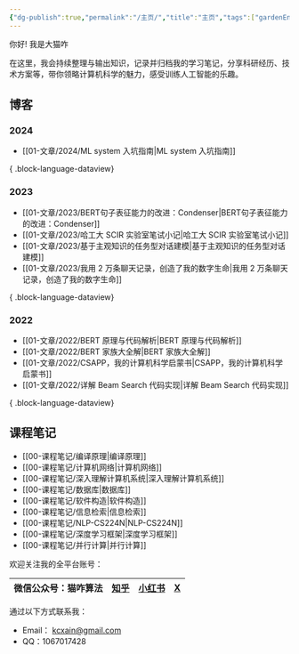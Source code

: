 ```yaml
---
{"dg-publish":true,"permalink":"/主页/","title":"主页","tags":["gardenEntry"]}
---
```



你好! 我是大猫咋

在这里，我会持续整理与输出知识，记录并归档我的学习笔记，分享科研经历、技术方案等，带你领略计算机科学的魅力，感受训练人工智能的乐趣。  

## 博客

### 2024

- [[01-文章/2024/ML system 入坑指南\|ML system 入坑指南]]

{ .block-language-dataview}

### 2023

- [[01-文章/2023/BERT句子表征能力的改进：Condenser\|BERT句子表征能力的改进：Condenser]]
- [[01-文章/2023/哈工大 SCIR 实验室笔试小记\|哈工大 SCIR 实验室笔试小记]]
- [[01-文章/2023/基于主观知识的任务型对话建模\|基于主观知识的任务型对话建模]]
- [[01-文章/2023/我用 2 万条聊天记录，创造了我的数字生命\|我用 2 万条聊天记录，创造了我的数字生命]]

{ .block-language-dataview}

### 2022

- [[01-文章/2022/BERT 原理与代码解析\|BERT 原理与代码解析]]
- [[01-文章/2022/BERT 家族大全解\|BERT 家族大全解]]
- [[01-文章/2022/CSAPP，我的计算机科学启蒙书\|CSAPP，我的计算机科学启蒙书]]
- [[01-文章/2022/详解 Beam Search 代码实现\|详解 Beam Search 代码实现]]

{ .block-language-dataview}

## 课程笔记

- [[00-课程笔记/编译原理\|编译原理]]
- [[00-课程笔记/计算机网络\|计算机网络]]
- [[00-课程笔记/深入理解计算机系统\|深入理解计算机系统]]
- [[00-课程笔记/数据库\|数据库]]
- [[00-课程笔记/软件构造\|软件构造]]
- [[00-课程笔记/信息检索\|信息检索]]
- [[00-课程笔记/NLP-CS224N\|NLP-CS224N]]
- [[00-课程笔记/深度学习框架\|深度学习框架]]
- [[00-课程笔记/并行计算\|并行计算]]

欢迎关注我的全平台账号：

| 微信公众号：猫咋算法 | [知乎](https://www.zhihu.com/people/deconx) | [小红书](https://www.xiaohongshu.com/user/profile/62f4d320000000001f0077b9) | [X](https://twitter.com/kecxain) |
| ---------- | ----------------------------------------- | ------------------------------------------------------------------------ | -------------------------------- |

通过以下方式联系我：

- Email： kcxain@gmail.com
- QQ：1067017428
